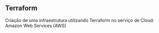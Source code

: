## Terraform
Criação de uma infraestrutura utilizando Terraform no serviço de Cloud: Amazon Web Services (AWS)

